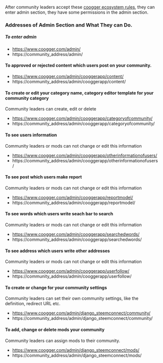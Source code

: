 After community leaders accept these [coogger ecosystem rules](https://github.com/coogger/coogger/blob/super-coogger/RULES.md),
they can enter admin section, they have some permissions in the admin section.

### Addresses of Admin Section and What They can Do.
##### To enter admin
- https://www.coogger.com/admin/
- https://community_address/admin/

#### To approved or rejected content which users post on your community.
- https://www.coogger.com/admin/cooggerapp/content/
- https://community_address/admin/cooggerapp/content/

#### To create or edit your category name, category editor template for your community category
Community leaders can create, edit or delete

- https://www.coogger.com/admin/cooggerapp/categoryofcommunity/
- https://community_address/admin/cooggerapp/categoryofcommunity/

#### To see users information
Community leaders or mods can not change or edit this information

- https://www.coogger.com/admin/cooggerapp/otherinformationofusers/
- https://community_address/admin/cooggerapp/otherinformationofusers/

#### To see post which users make report
Community leaders or mods can not change or edit this information

- https://www.coogger.com/admin/cooggerapp/reportmodel/
- https://community_address/admin/cooggerapp/reportmodel/

#### To see words which users write seach bar to search
Community leaders or mods can not change or edit this information

- https://www.coogger.com/admin/cooggerapp/searchedwords/
- https://community_address/admin/cooggerapp/searchedwords/

#### To see address which users write other addresses
Community leaders or mods can not change or edit this information

- https://www.coogger.com/admin/cooggerapp/userfollow/
- https://community_address/admin/cooggerapp/userfollow/

#### To create or change for your community settings
Community leaders can set their own community settings, like the definition, redirect URL etc.

- https://www.coogger.com/admin/django_steemconnect/community/
- https://community_address/admin/django_steemconnect/community/

#### To add, change or delete mods your community
Community leaders can assign mods to their community.

- https://www.coogger.com/admin/django_steemconnect/mods/
- https://community_address/admin/django_steemconnect/mods/
